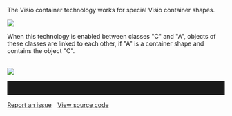 The Visio container technology works for special Visio container shapes.

![](//images.ctfassets.net/utx1h0gfm1om/4LHiNqz008Cw4SeyQ2GkeK/1cb03518f8da5db8fe9316df01d5867c/328814.png)

When this technology is enabled between classes "C" and "A", objects of
these classes are linked to each other, if "A" is a container shape and
contains the object "C".

   
![](//images.ctfassets.net/utx1h0gfm1om/1rcHRz4fUcgwqUW6u44eem/0482766bf39555b0a3bc5b31b3fe1473/328774.png)

<hr style="padding-top:2rem" />
<a href="https://github.com/process4/docs/issues" target="_blank" class="bgw btn btn-primary btn-lg shadow-sm">Report an issue</a>
<a href="https://github.com/process4/docs" target="_blank" class="bgw btn btn-primary btn-lg shadow-sm" style="margin-left:10px;">View source code</a>
